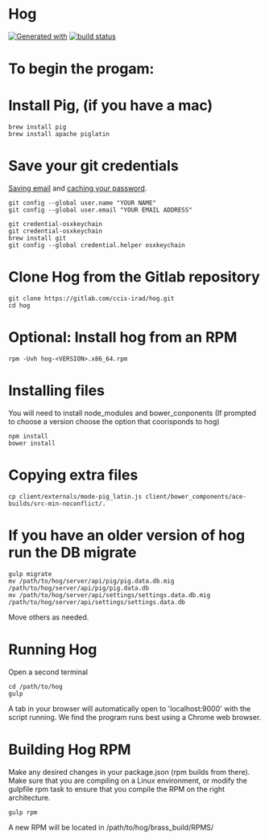 # Hog
[![Generated with](https://img.shields.io/badge/generated%20with-bangular-blue.svg?style=flat-square)](https://github.com/42Zavattas/generator-bangular)
[![build status](https://gitlab.com/ccis-irad/hog/badges/development/build.svg?style=flat-square)](https://gitlab.com/ccis-irad/hog/commits/development)
# To begin the progam:

# Install Pig, (if you have a mac)
```
brew install pig
brew install apache piglatin
```

# Save your git credentials
[Saving email](https://help.github.com/articles/set-up-git/) and [caching your
password](https://help.github.com/articles/caching-your-github-password-in-git/).
```
git config --global user.name "YOUR NAME"
git config --global user.email "YOUR EMAIL ADDRESS"

git credential-osxkeychain
git credential-osxkeychain
brew install git
git config --global credential.helper osxkeychain
```
# Clone Hog from the Gitlab repository
```
git clone https://gitlab.com/ccis-irad/hog.git
cd hog
```
# Optional: Install hog from an RPM
```
rpm -Uvh hog-<VERSION>.x86_64.rpm
```

# Installing files
You will need to install node_modules and bower_conponents
(If prompted to choose a version choose the option that coorisponds to hog)
```
npm install
bower install
```

# Copying extra files
```
cp client/externals/mode-pig_latin.js client/bower_components/ace-builds/src-min-noconflict/.
```
# If you have an older version of hog run the DB migrate
```
gulp migrate
mv /path/to/hog/server/api/pig/pig.data.db.mig /path/to/hog/server/api/pig/pig.data.db
mv /path/to/hog/server/api/settings/settings.data.db.mig /path/to/hog/server/api/settings/settings.data.db
```
Move others as needed.


# Running Hog
Open a second terminal
```
cd /path/to/hog
gulp
```
A tab in your browser will automatically open to 'localhost:9000' with the script
running. We find the program runs best using a Chrome web browser.

# Building Hog RPM
Make any desired changes in your package.json (rpm builds from there).
Make sure that you are compiling on a Linux environment, or modify the gulpfile
rpm task to ensure that you compile the RPM on the right architecture.
```
gulp rpm
```
A new RPM will be located in /path/to/hog/brass_build/RPMS/
